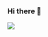 ### Hi there 👋



<a href="https://github.com/diogovsmartins" alt="github" targe="_blank">

<img  style="font-size:2rem;" src="https://img.shields.io/badge/GitHub-000000?&style=flat-square&logo=GitHub&logoColor=red">

</a>

